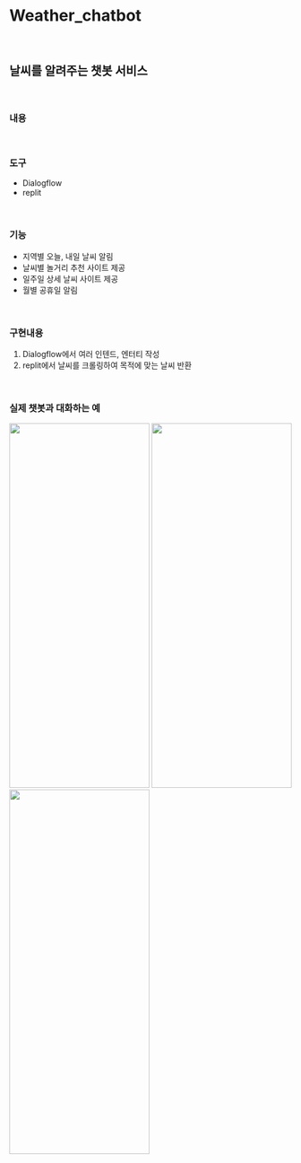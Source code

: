 # Weather_chatbot
<br>

## 날씨를 알려주는 챗봇 서비스

<br>

### 내용


<br>

### 도구

* Dialogflow
* replit

<br>

### 기능

* 지역별 오늘, 내일 날씨 알림
* 날씨별 놀거리 추천 사이트 제공
* 일주일 상세 날씨 사이트 제공
* 월별 공휴일 알림

<br>

### 구현내용

1) Dialogflow에서 여러 인텐드, 엔터티 작성
2) replit에서 날씨를 크롤링하여 목적에 맞는 날씨 반환

<br>

### 실제 챗봇과 대화하는 예

<img src="https://user-images.githubusercontent.com/80025812/229332564-3fb7ccd8-4fe1-4273-af6a-0813bb484ada.png" width="250" height="650"/>       <img src="https://user-images.githubusercontent.com/80025812/229332589-4bbfe4dd-fd8d-41b3-bd3d-bb6109b4f970.png" width="250" height="650"/>       <img src="https://user-images.githubusercontent.com/80025812/229332688-e3b4f08b-aea6-48f8-b21e-d59ecb0072c4.png" width="250" height="650"/>

<br>




